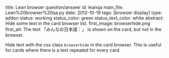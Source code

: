 title: Lean browser question/answer
id: leanqa
main_file: Lean%20browser%20qa.py
date: 2012-10-19
tags: [browser display]
type: addon
status: working
status_color: green
status_text_color: white
abstract: Hide some text in the card browser list.
first_image: browserhide.png
first_alt: The text 「みんなの日本語：」 is shown on the card, but not in the browser.

Hide text with the css class `browserhide` in the card browser. This
is useful for cards where there is a text repeated for every card.
